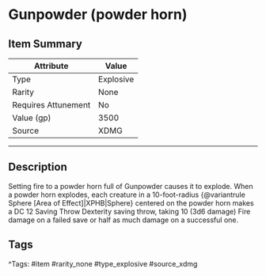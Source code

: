 # Gunpowder (powder horn)

## Item Summary

| Attribute            | Value                        |
|----------------------|------------------------------|
| Type                 | Explosive |
| Rarity               | None             |
| Requires Attunement  | No                |
| Value (gp)           | 3500    |
| Source               | XDMG |

---

## Description

Setting fire to a powder horn full of Gunpowder causes it to explode. When a powder horn explodes, each creature in a 10-foot-radius {@variantrule Sphere [Area of Effect]|XPHB|Sphere} centered on the powder horn makes a DC 12 Saving Throw Dexterity saving throw, taking 10 (3d6 damage) Fire damage on a failed save or half as much damage on a successful one.

## Tags

^Tags: #item #rarity_none #type_explosive #source_xdmg